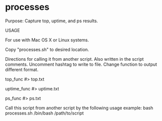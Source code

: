 # processes
Purpose: Capture top, uptime, and ps results.

USAGE

For use with Mac OS X or Linux systems.

Copy "processes.sh" to desired location.

Directions for calling it from another script. Also written in the script comments. Uncomment hashtag to write to file. Change function to output different format.

top_func #> top.txt

uptime_func #> uptime.txt

ps_func #> ps.txt


Call this script from another script by the following usage example: bash processes.sh /bin/bash /path/to/script
